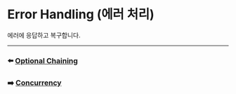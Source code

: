 # Error Handling (에러 처리)

에러에 응답하고 복구합니다.

































***

### ⬅️ [Optional Chaining](https://github.com/Developer-Nova/Swift-Documentation/blob/main/Swift%20Documentation/2.Language%20Guide/16.Optional%20Chaining.md)

### ➡️ [Concurrency](https://github.com/Developer-Nova/Swift-Documentation/blob/main/Swift%20Documentation/2.Language%20Guide/18.Concurrency.md)
